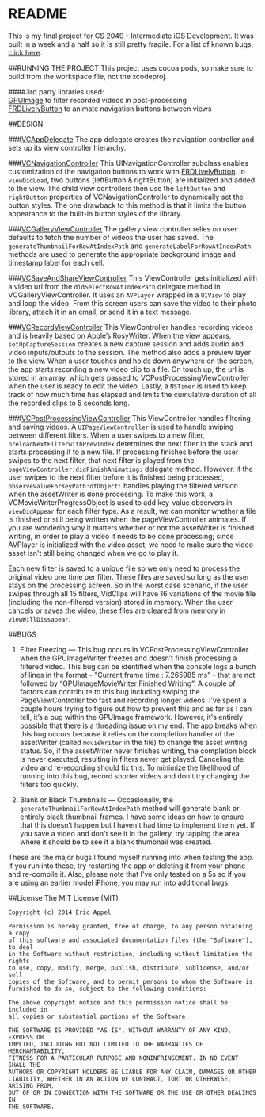# README

This is my final project for CS 2049 - Intermediate iOS Development.  It was built in a week and a half so it is still pretty fragile.  For a list of known bugs, [click here](#bugs). 

##RUNNING THE PROJECT
This project uses cocoa pods, so make sure to build from the workspace file, not the xcodeproj.  

####3rd party libraries used:  
[GPUImage](https://github.com/BradLarson/GPUImage) to filter recorded videos in post-processing  
[FRDLivelyButton](https://github.com/sebastienwindal/FRDLivelyButton) to animate navigation buttons between views

##DESIGN

###[VCAppDelegate](https://github.com/eappel/VidClips/blob/master/VidClips/VCAppDelegate.m)
The app delegate creates the navigation controller and sets up its view controller hierarchy.

###[VCNavigationController](https://github.com/eappel/VidClips/blob/master/VidClips/VCNavigationViewController.m)
This UINavigationController subclass enables customization of the navigation buttons to work with [FRDLivelyButton](https://github.com/sebastienwindal/FRDLivelyButton).  In `viewDidLoad`, two buttons (leftButton & rightButton) are initialized and added to the view.  The child view controllers then use the `leftButton` and `rightButton` properties of VCNavigationController to dynamically set the button styles. The one drawback to this method is that it limits the button appearance to the built-in button styles of the library.

###[VCGalleryViewController](https://github.com/eappel/VidClips/blob/master/VidClips/VCGalleryViewController.m)
The gallery view controller relies on user defaults to fetch the number of videos the user has saved. The `generateThumbnailForRowAtIndexPath` and `generateLabelForRowAtIndexPath` methods are used to generate the appropriate background image and timestamp label for each cell. 

###[VCSaveAndShareViewController](https://github.com/eappel/VidClips/blob/master/VidClips/VCSaveAndShareViewController.m)
This ViewController gets initialized with a video url from the `didSelectRowAtIndexPath` delegate method in VCGalleryViewController. It uses an `AVPlayer` wrapped in a `UIView` to play and loop the video.  From this screen users can save the video to their photo library, attach it in an email, or send it in a text message.

###[VCRecordViewController](https://github.com/eappel/VidClips/blob/master/VidClips/VCRecordViewController.m)
This ViewController handles recording videos and is heavily based on [Apple’s RosyWriter](https://developer.apple.com/library/ios/samplecode/RosyWriter/Introduction/Intro.html).  When the view appears, `setUpCaptureSession` creates a new capture session and adds audio and video inputs/outputs to the session.  The method also adds a preview layer to the view.  When a user touches and holds down anywhere on the screen, the app starts recording a new video clip to a file.  On touch up, the url is stored in an array, which gets passed to VCPostProcessingViewController when the user is ready to edit the video.  Lastly, a `NSTimer` is used to keep track of how much time has elapsed and limits the cumulative duration of all the recorded clips to 5 seconds long.

###[VCPostProcessingViewController](https://github.com/eappel/VidClips/blob/master/VidClips/VCPostProcessingViewController.m)
This ViewController handles filtering and saving videos.  A `UIPageViewController` is used to handle swiping between different filters.  When a user swipes to a new filter, `preloadNextFilterwithPrevIndex` determines the next filter in the stack and starts processing it to a new file.  If processing finishes before the user swipes to the next filter, that next filter is played from the `pageViewController:didFinishAnimating:` delegate method.  However, if the user swipes to the next filter before it is finished being processed, `observeValueForKeyPath:ofObject:` handles playing the filtered version when the assetWriter is done processing.  To make this work, a VCMovieWriterProgressObject is used to add key-value observers in `viewDidAppear` for each filter type.  As a result, we can monitor whether a file is finished or still being written when the pageViewController animates. If you are wondering why it matters whether or not the assetWriter is finished writing, in order to play a video it needs to be done processing; since AVPlayer is initialized with the video asset, we need to make sure the video asset isn't still being changed when we go to play it.  
  
Each new filter is saved to a unique file so we only need to process the original video one time per filter. These files are saved so long as the user stays on the processing screen. So in the worst case scenario, if the user swipes through all 15 filters, VidClips will have 16 variations of the movie file (including the non-filtered version) stored in memory. When the user cancels or saves the video, these files are cleared from memory in `viewWillDissapear`.

##BUGS

01. Filter Freezing — This bug occurs in VCPostProcessingViewController when the GPUImageWriter freezes and doesn’t finish processing a filtered video.  This bug can be identified when the console logs a bunch of lines in the format - "Current frame time : 7.265985 ms" - that are not followed by “GPUImageMovieWriter Finished Writing”. A couple of factors can contribute to this bug including swiping the PageViewController too fast and recording longer videos. I’ve spent a couple hours trying to figure out how to prevent this and as far as I can tell, it’s a bug within the GPUImage framework. However, it's entirely possible that there is a threading issue on my end. The app breaks when this bug occurs because it relies on the completion handler of the assetWriter (called `movieWriter` in the file) to change the asset writing status. So, if the assetWriter never finishes writing, the completion block is never executed, resulting in filters never get played.  Canceling the video and re-recording should fix this.  To minimize the likelihood of running into this bug, record shorter videos and don’t try changing the filters too quickly.

02. Blank or Black Thumbnails — Occasionally, the `generateThumbnailForRowAtIndexPath` method will generate blank or entirely black thumbnail frames. I have some ideas on how to ensure that this doesn’t happen but I haven't had time to implement them yet.  If you save a video and don't see it in the gallery, try tapping the area where it should be to see if a blank thumbnail was created.

These are the major bugs I found myself running into when testing the app. If you run into these, try restarting the app or deleting it from your phone and re-compile it. Also, please note that I've only tested on a 5s so if you are using an earlier model iPhone, you may run into additional bugs.

##License
    The MIT License (MIT)

    Copyright (c) 2014 Eric Appel

    Permission is hereby granted, free of charge, to any person obtaining a copy
    of this software and associated documentation files (the "Software"), to deal
    in the Software without restriction, including without limitation the rights
    to use, copy, modify, merge, publish, distribute, sublicense, and/or sell
    copies of the Software, and to permit persons to whom the Software is
    furnished to do so, subject to the following conditions:

    The above copyright notice and this permission notice shall be included in
    all copies or substantial portions of the Software.

    THE SOFTWARE IS PROVIDED "AS IS", WITHOUT WARRANTY OF ANY KIND, EXPRESS OR
    IMPLIED, INCLUDING BUT NOT LIMITED TO THE WARRANTIES OF MERCHANTABILITY,
    FITNESS FOR A PARTICULAR PURPOSE AND NONINFRINGEMENT. IN NO EVENT SHALL THE
    AUTHORS OR COPYRIGHT HOLDERS BE LIABLE FOR ANY CLAIM, DAMAGES OR OTHER
    LIABILITY, WHETHER IN AN ACTION OF CONTRACT, TORT OR OTHERWISE, ARISING FROM,
    OUT OF OR IN CONNECTION WITH THE SOFTWARE OR THE USE OR OTHER DEALINGS IN
    THE SOFTWARE.